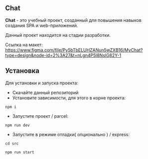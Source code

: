 ## **Chat**
**Chat** - это учебный проект, созданный для повышения навыков создания SPA и web-приложений. 

Данный проект находится на стадии разработки.

Ссылка на макет: https://www.figma.com/file/Py5bTbELUHZANun5wZXB16/MyChat?type=design&node-id=2%3A27&t=nLgn4P5l8NslG82Y-1

## **Установка**
Для установки и запуска проекта:

- Скачайте данный репозиторий
- Установите зависимости, для этого в корне проекта:

`npm i`
- Запустите проект / parcel:

`npm run dev`
- Запустите в режиме отладки( опционально ) / express:

`cd src`

`npm run start`